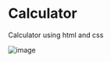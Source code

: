 # Calculator
Calculator using html and css


![image](https://github.com/chandrasudiksha/Calculator/assets/116143966/42e81590-4594-4a28-9771-95d1427aaaf9)
